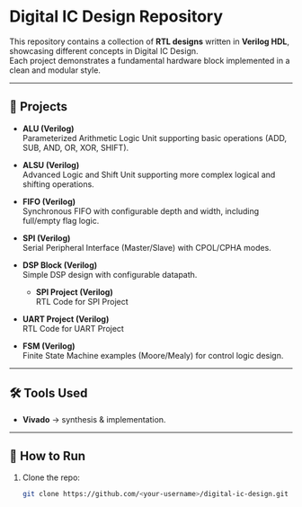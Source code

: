 # Digital IC Design Repository

This repository contains a collection of **RTL designs** written in **Verilog HDL**, showcasing different concepts in Digital IC Design.  
Each project demonstrates a fundamental hardware block implemented in a clean and modular style.

---

## 📂 Projects

- **ALU (Verilog)**  
  Parameterized Arithmetic Logic Unit supporting basic operations (ADD, SUB, AND, OR, XOR, SHIFT).

- **ALSU (Verilog)**  
  Advanced Logic and Shift Unit supporting more complex logical and shifting operations.

- **FIFO (Verilog)**  
  Synchronous FIFO with configurable depth and width, including full/empty flag logic.

- **SPI (Verilog)**  
  Serial Peripheral Interface (Master/Slave) with CPOL/CPHA modes.

- **DSP Block (Verilog)**  
  Simple DSP design with configurable datapath.

  - **SPI Project (Verilog)**  
  RTL Code for SPI Project

 - **UART Project (Verilog)**  
  RTL Code for UART Project

- **FSM (Verilog)**  
  Finite State Machine examples (Moore/Mealy) for control logic design.

---

## 🛠️ Tools Used
- **Vivado** → synthesis & implementation.  
 

---

## 🚀 How to Run
1. Clone the repo:
   ```bash
   git clone https://github.com/<your-username>/digital-ic-design.git
